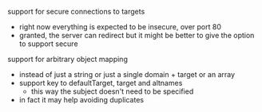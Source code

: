 support for secure connections to targets
- right now everything is expected to be insecure, over port 80
- granted, the server can redirect but it might be better to give the option to support secure

support for arbitrary object mapping
- instead of just a string or just a single domain + target or an array
- support key to defaultTarget, target and altnames
  - this way the subject doesn't need to be specified
- in fact it may help avoiding duplicates
